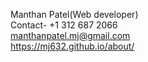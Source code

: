 Manthan Patel(Web developer)<br>
Contact- +1 312 687 2066<br>
manthanpatel.mj@gmail.com<br>
https://mj632.github.io/about/<br>
